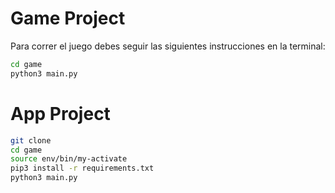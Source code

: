 # Game Project
Para correr el juego debes seguir las siguientes instrucciones en la terminal:

```sh
cd game
python3 main.py
```
# App Project
```sh
git clone
cd game
source env/bin/my-activate
pip3 install -r requirements.txt
python3 main.py
```
